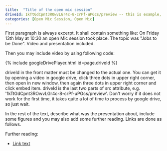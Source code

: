 ```yaml
---
title:  "Title of the open mic session"
driveId: 1kTtGdCpnt3ROwvLGr4c-8-crPf-uPGcs/preview -- this is example, generate it from G drive
categories: [Open Mic Session, Open Mic]
---
```


First paragraph is always excerpt. It shall contain something like: On Friday 13th May at 10:30 an open Mic session took place. The topic was \"Jobs to be Done\". Video and presentation included.

Then you may include video by using following code:

{% include googleDrivePlayer.html id=page.driveId %}

driveId in the front matter must be changed to the actual one. You can get it by opening a video in google drive, click three dots in upper right corner, then open in new window, then again three dots in upper right corner and click embed item. driveId is the last two parts of src attribute, e.g. \'1kTtGdCpnt3ROwvLGr4c-8-crPf-uPGcs/preview\'. Don't worry if it does not work for the first time, it takes quite a lot of time to process by google drive, so just wait.

In the rest of the text, describe what was the presentation about, include some figures and you may also add some further reading. Links are done as follows.

Further reading:
* [Link text](https://linkadre.ss)
